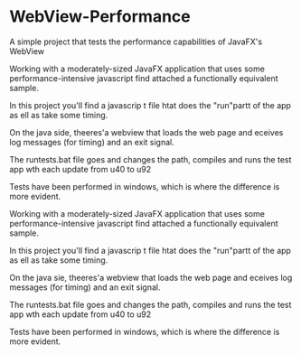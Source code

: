 # WebView-Performance
A simple project that tests the performance capabilities of JavaFX's WebView 

Working with a moderately-sized JavaFX application that uses some performance-intensive javascript find attached a functionally equivalent sample.

In this project you'll find a javascrip t file htat does the "run"partt of the app as ell as take some timing.

On the java side, theeres'a webview that loads the web page and eceives log messages (for timing) and an exit signal.

The runtests.bat file goes and changes the path, compiles and runs the test app wth each update from u40 to u92

Tests have been performed in windows, which is where the difference is more evident.


Working with a moderately-sized JavaFX application that uses some performance-intensive javascript find attached a functionally equivalent sample.

In this project you'll find a javascrip t file htat does the "run"partt of the app as ell as take some timing.

On the java sie, theeres'a webview that loads the web page and eceives log messages (for timing) and an exit signal.

The runtests.bat file goes and changes the path, compiles and runs the test app wth each update from u40 to u92

Tests have been performed in windows, which is where the difference is more evident.
